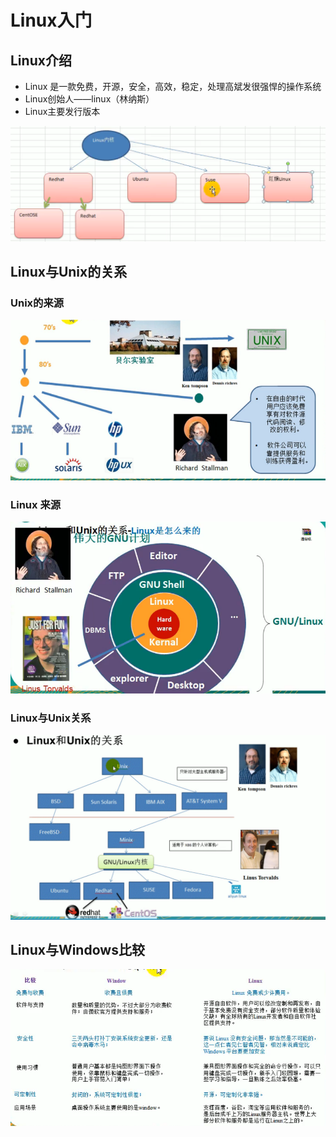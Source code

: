 # Linux入门

## Linux介绍

- Linux 是一款免费，开源，安全，高效，稳定，处理高斌发很强悍的操作系统
- Linux创始人——linux（林纳斯）
- Linux主要发行版本

![](asserts/image-20210504130806411.png)

## Linux与Unix的关系

### Unix的来源

![image-20210504131003060](asserts/image-20210504131003060.png)

### Linux 来源

![image-20210504131803173](asserts/image-20210504131803173.png)

### Linux与Unix关系

![image-20210504131936197](asserts/image-20210504131936197.png)

## Linux与Windows比较

![image-20210504132245485](asserts/image-20210504132245485.png)